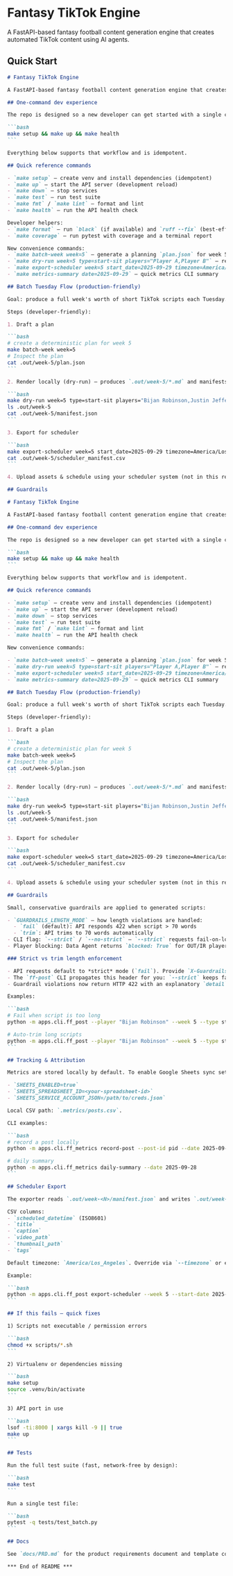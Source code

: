 # Fantasy TikTok Engine

A FastAPI-based fantasy football content generation engine that creates automated TikTok content using AI agents.

## Quick Start

````markdown
# Fantasy TikTok Engine

A FastAPI-based fantasy football content generation engine that creates automated TikTok content using AI agents.

## One-command dev experience

The repo is designed so a new developer can get started with a single command:

```bash
make setup && make up && make health
```

Everything below supports that workflow and is idempotent.

## Quick reference commands

- `make setup` — create venv and install dependencies (idempotent)
- `make up` — start the API server (development reload)
- `make down` — stop services
- `make test` — run test suite
- `make fmt` / `make lint` — format and lint
- `make health` — run the API health check

Developer helpers:
- `make format` — run `black` (if available) and `ruff --fix` (best-effort)
- `make coverage` — run pytest with coverage and a terminal report

New convenience commands:
- `make batch-week week=5` — generate a planning `plan.json` for week 5
- `make dry-run week=5 type=start-sit players="Player A,Player B"` — render locally to `.out/week-5`
- `make export-scheduler week=5 start_date=2025-09-29 timezone=America/Los_Angeles` — export scheduler CSV
- `make metrics-summary date=2025-09-29` — quick metrics CLI summary

## Batch Tuesday Flow (production-friendly)

Goal: produce a full week's worth of short TikTok scripts each Tuesday.

Steps (developer-friendly):

1. Draft a plan

```bash
# create a deterministic plan for week 5
make batch-week week=5
# Inspect the plan
cat .out/week-5/plan.json
```

2. Render locally (dry-run) — produces `.out/week-5/*.md` and manifests

```bash
make dry-run week=5 type=start-sit players="Bijan Robinson,Justin Jefferson"
ls .out/week-5
cat .out/week-5/manifest.json
```

3. Export for scheduler

```bash
make export-scheduler week=5 start_date=2025-09-29 timezone=America/Los_Angeles
cat .out/week-5/scheduler_manifest.csv
```

4. Upload assets & schedule using your scheduler system (not in this repo). The CSV has columns: `scheduled_datetime,title,caption,video_path,thumbnail_path,tags`.

## Guardrails

# Fantasy TikTok Engine

A FastAPI-based fantasy football content generation engine that creates automated TikTok content using AI agents.

## One-command dev experience

The repo is designed so a new developer can get started with a single command:

```bash
make setup && make up && make health
```

Everything below supports that workflow and is idempotent.

## Quick reference commands

- `make setup` — create venv and install dependencies (idempotent)
- `make up` — start the API server (development reload)
- `make down` — stop services
- `make test` — run test suite
- `make fmt` / `make lint` — format and lint
- `make health` — run the API health check

New convenience commands:

- `make batch-week week=5` — generate a planning `plan.json` for week 5
- `make dry-run week=5 type=start-sit players="Player A,Player B"` — render locally to `.out/week-5`
- `make export-scheduler week=5 start_date=2025-09-29 timezone=America/Los_Angeles` — export scheduler CSV
- `make metrics-summary date=2025-09-29` — quick metrics CLI summary

## Batch Tuesday Flow (production-friendly)

Goal: produce a full week's worth of short TikTok scripts each Tuesday.

Steps (developer-friendly):

1. Draft a plan

```bash
# create a deterministic plan for week 5
make batch-week week=5
# Inspect the plan
cat .out/week-5/plan.json
```

2. Render locally (dry-run) — produces `.out/week-5/*.md` and manifests

```bash
make dry-run week=5 type=start-sit players="Bijan Robinson,Justin Jefferson"
ls .out/week-5
cat .out/week-5/manifest.json
```

3. Export for scheduler

```bash
make export-scheduler week=5 start_date=2025-09-29 timezone=America/Los_Angeles
cat .out/week-5/scheduler_manifest.csv
```

4. Upload assets & schedule using your scheduler system (not in this repo). The CSV has columns: `scheduled_datetime,title,caption,video_path,thumbnail_path,tags`.

## Guardrails

Small, conservative guardrails are applied to generated scripts:

- `GUARDRAILS_LENGTH_MODE` — how length violations are handled:
  - `fail` (default): API responds 422 when script > 70 words
  - `trim`: API trims to 70 words automatically
- CLI flag: `--strict` / `--no-strict` — `--strict` requests fail-on-long, `--no-strict` requests auto-trim
- Player blocking: Data Agent returns `blocked: True` for OUT/IR players and the API responds with HTTP 400 and `block_reason`.

### Strict vs trim length enforcement

- API requests default to *strict* mode (`fail`). Provide `X-Guardrails-Strict: false` to switch a request into trim mode and receive a 200 response with a shortened script when it exceeds 70 words.
- The `ff-post` CLI propagates this header for you: `--strict` keeps fail-fast semantics; `--no-strict` sends `X-Guardrails-Strict: false`.
- Guardrail violations now return HTTP 422 with an explanatory `detail`, making it easier to branch on failures in operators or tests.

Examples:

```bash
# Fail when script is too long
python -m apps.cli.ff_post --player "Bijan Robinson" --week 5 --type start-sit --strict

# Auto-trim long scripts
python -m apps.cli.ff_post --player "Bijan Robinson" --week 5 --type start-sit --no-strict
```

## Tracking & Attribution

Metrics are stored locally by default. To enable Google Sheets sync set the env vars:

- `SHEETS_ENABLED=true`
- `SHEETS_SPREADSHEET_ID=<your-spreadsheet-id>`
- `SHEETS_SERVICE_ACCOUNT_JSON=/path/to/creds.json`

Local CSV path: `.metrics/posts.csv`.

CLI examples:

```bash
# record a post locally
python -m apps.cli.ff_metrics record-post --post-id pid --date 2025-09-28 --player "Bijan" --week 5 --views 12000

# daily summary
python -m apps.cli.ff_metrics daily-summary --date 2025-09-28
```

## Scheduler Export

The exporter reads `.out/week-<N>/manifest.json` and writes `.out/week-<N>/scheduler_manifest.csv`.

CSV columns:
- `scheduled_datetime` (ISO8601)
- `title`
- `caption`
- `video_path`
- `thumbnail_path`
- `tags`

Default timezone: `America/Los_Angeles`. Override via `--timezone` or env `SCHEDULER_TZ`.

Example:

```bash
python -m apps.cli.ff_post export-scheduler --week 5 --start-date 2025-09-29 --timezone America/Los_Angeles
```

## If this fails — quick fixes

1) Scripts not executable / permission errors

```bash
chmod +x scripts/*.sh
```

2) Virtualenv or dependencies missing

```bash
make setup
source .venv/bin/activate
```

3) API port in use

```bash
lsof -ti:8000 | xargs kill -9 || true
make up
```

## Tests

Run the full test suite (fast, network-free by design):

```bash
make test
```

Run a single test file:

```bash
pytest -q tests/test_batch.py
```

## Docs

See `docs/PRD.md` for the product requirements document and template contracts.

*** End of README ***

